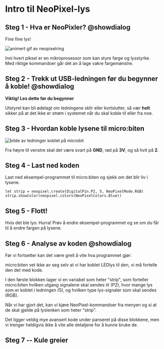 # Intro til NeoPixel-lys

## Steg 1 - Hva er NeoPixler? @showdialog

Fine fine lys!

![animert gif av neopixelring](https://d14xnrffmhx4ml.cloudfront.net/1660675041/smarthus-veiledning-neopixelring.gif)

Inni hvert piksel er en mikroprosessor som kan styre farge og lysstyrke. 
Med riktige kommandoer går det an å lage vakre fargemønstre.



## Steg 2 -  Trekk ut USB-ledningen før du begynner å koble! @showdialog
**Viktig! Les dette før du begynner**  

Utstyret kan bli ødelagt om ledningene sklir eller kortslutter, så vær **helt** sikker på at det ikke er strøm i systemet når du skal koble til eller fra noe.

## Steg 3 -  Hvordan koble lysene til micro:biten 

![bilde av ledninger koblet på microbit](https://d14xnrffmhx4ml.cloudfront.net/1660675040/smarthus-veiledning-neopixel-ledninger.jpg)

Fra høyre til venstre skal det være svart på **GND**, rød på **3V**, og så hvit på **2**.


## Steg 4 -  Last ned koden

Last ned eksempel-programmet til micro:biten og sjekk om det blir liv i lysene.

```template
let strip = neopixel.create(DigitalPin.P2, 5, NeoPixelMode.RGB)
strip.showColor(neopixel.colors(NeoPixelColors.Blue))
```

## Steg 5 - Flott! 

Hvis det ble lys: Hurra! Prøv å endre eksempel-programmet og se om du får til å endre fargen på lysene.


## Steg 6 - Analyse av koden @showdialog

Før vi fortsetter kan det være greit å vite hva programmet gjør:

micro:biten vet ikke av seg selv at vi har koblet LEDlys til den, vi må fortelle den det med kode.

I den første blokken lager vi en variabel som heter "strip", som forteller micro:biten hvilken utgang signalene skal sendes til (P2), hvor mange lys som er koblet i ledningen (5), og hvilken type lys-signaler som skal sendes (RGB).

Når vi har gjort det, kan vi kjøre NeoPixel-kommandoer fra menyen og si at de skal gjelde på lyslenken som heter "strip".

Det ligger veldig mye avansert kode under panseret på disse blokkene, men vi trenger heldigvis ikke å vite alle detaljene for å kunne bruke de.


## Steg 7 -- Kule greier

<!---

// https://makecode.microbit.org/#tutorial:https://broccolisurprise.github.io/smarthus---neopixel-lys/

// Open this page at [https://broccolisurprise.github.io/smarthus---neopixel-lys/](https://broccolisurprise.github.io/smarthus---neopixel-lys/)

